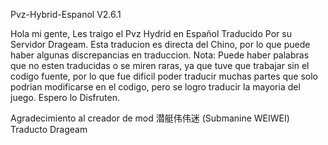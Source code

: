 Pvz-Hybrid-Espanol V2.6.1 


Hola mi gente, Les traigo el Pvz Hydrid en Español Traducido Por su Servidor Drageam.
Esta traducion es directa del Chino, por lo que puede haber algunas discrepancias en traduccion.
Nota: Puede haber palabras que no esten traducidas o se miren raras, ya que tuve que trabajar sin el codigo fuente,
por lo que fue dificil poder traducir muchas partes que solo podrian modificarse en el codigo, pero se logro traducir la mayoria del juego.
Espero lo Disfruten.

Agradecimiento al creador de mod 潜艇伟伟迷 (Submanine WEIWEI)
Traducto Drageam
